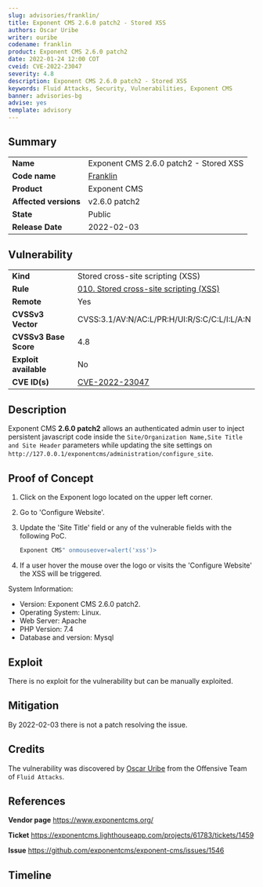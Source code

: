 ```yaml
---
slug: advisories/franklin/
title: Exponent CMS 2.6.0 patch2 - Stored XSS
authors: Oscar Uribe
writer: ouribe
codename: franklin
product: Exponent CMS 2.6.0 patch2
date: 2022-01-24 12:00 COT
cveid: CVE-2022-23047
severity: 4.8
description: Exponent CMS 2.6.0 patch2 - Stored XSS
keywords: Fluid Attacks, Security, Vulnerabilities, Exponent CMS
banner: advisories-bg
advise: yes
template: advisory
---
```


## Summary

|                       |                                                           |
| --------------------- | --------------------------------------------------------- |
| **Name**              | Exponent CMS 2.6.0 patch2 - Stored XSS                    |
| **Code name**         | [Franklin](https://en.wikipedia.org/wiki/Aretha_Franklin) |
| **Product**           | Exponent CMS                                              |
| **Affected versions** | v2.6.0 patch2                                             |
| **State**             | Public                                                    |
| **Release Date**      | 2022-02-03                                                |

## Vulnerability

|                       |                                                                                                      |
| --------------------- | ---------------------------------------------------------------------------------------------------- |
| **Kind**              | Stored cross-site scripting (XSS)                                                                    |
| **Rule**              | [010. Stored cross-site scripting (XSS)](https://docs.fluidattacks.com/criteria/vulnerabilities/010) |
| **Remote**            | Yes                                                                                                  |
| **CVSSv3 Vector**     | CVSS:3.1/AV:N/AC:L/PR:H/UI:R/S:C/C:L/I:L/A:N                                                         |
| **CVSSv3 Base Score** | 4.8                                                                                                  |
| **Exploit available** | No                                                                                                   |
| **CVE ID(s)**         | [CVE-2022-23047](https://cve.mitre.org/cgi-bin/cvename.cgi?name=CVE-2022-23047)                      |

## Description

Exponent CMS **2.6.0 patch2** allows an authenticated admin user
to inject persistent javascript code inside the
`Site/Organization Name,Site Title and Site Header` parameters
while updating the site settings on
`http://127.0.0.1/exponentcms/administration/configure_site`.

## Proof of Concept

1. Click on the Exponent logo located on the upper left corner.
2. Go to 'Configure Website'.
3. Update the 'Site Title' field or any of
   the vulnerable fields with the following PoC.

   ```javascript
   Exponent CMS" onmouseover=alert('xss')>
   ```

4. If a user hover the mouse over the logo or visits
   the 'Configure Website' the XSS will be triggered.

System Information:

- Version: Exponent CMS 2.6.0 patch2.
- Operating System: Linux.
- Web Server: Apache
- PHP Version: 7.4
- Database and version: Mysql

## Exploit

There is no exploit for the vulnerability but can be manually exploited.

## Mitigation

By 2022-02-03 there is not a patch resolving the issue.

## Credits

The vulnerability was discovered by [Oscar
Uribe](https://co.linkedin.com/in/oscar-uribe-londo%C3%B1o-0b6534155) from the Offensive
Team of  `Fluid Attacks`.

## References

**Vendor page** <https://www.exponentcms.org/>

**Ticket** <https://exponentcms.lighthouseapp.com/projects/61783/tickets/1459>

**Issue** <https://github.com/exponentcms/exponent-cms/issues/1546>

## Timeline

<time-lapse
  discovered="2022-01-24"
  contacted="2022-01-24"
  replied=""
  confirmed=""
  patched=""
  disclosure="2022-02-03">
</time-lapse>
